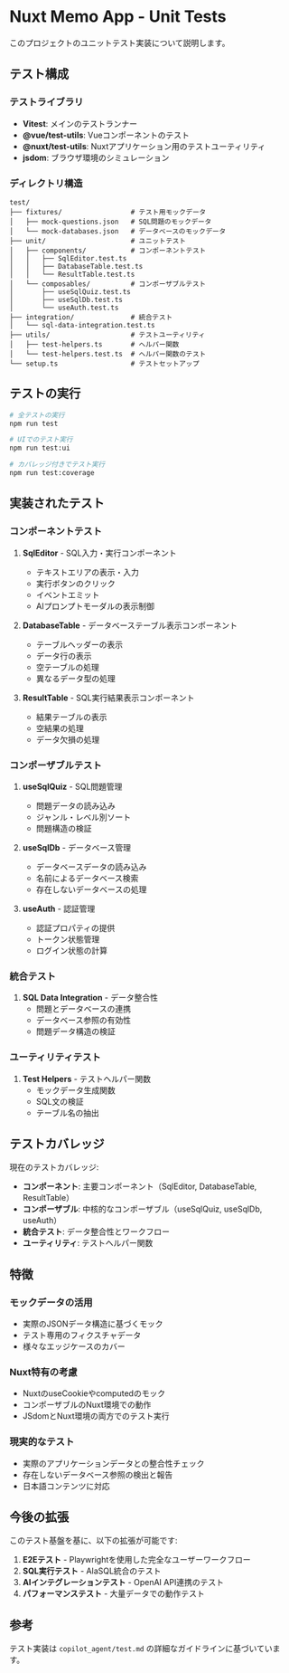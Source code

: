 # Nuxt Memo App - Unit Tests

このプロジェクトのユニットテスト実装について説明します。

## テスト構成

### テストライブラリ
- **Vitest**: メインのテストランナー
- **@vue/test-utils**: Vueコンポーネントのテスト
- **@nuxt/test-utils**: Nuxtアプリケーション用のテストユーティリティ
- **jsdom**: ブラウザ環境のシミュレーション

### ディレクトリ構造

```
test/
├── fixtures/                 # テスト用モックデータ
│   ├── mock-questions.json   # SQL問題のモックデータ
│   └── mock-databases.json   # データベースのモックデータ
├── unit/                     # ユニットテスト
│   ├── components/           # コンポーネントテスト
│   │   ├── SqlEditor.test.ts
│   │   ├── DatabaseTable.test.ts
│   │   └── ResultTable.test.ts
│   └── composables/          # コンポーザブルテスト
│       ├── useSqlQuiz.test.ts
│       ├── useSqlDb.test.ts
│       └── useAuth.test.ts
├── integration/              # 統合テスト
│   └── sql-data-integration.test.ts
├── utils/                    # テストユーティリティ
│   ├── test-helpers.ts       # ヘルパー関数
│   └── test-helpers.test.ts  # ヘルパー関数のテスト
└── setup.ts                  # テストセットアップ
```

## テストの実行

```bash
# 全テストの実行
npm run test

# UIでのテスト実行
npm run test:ui

# カバレッジ付きでテスト実行
npm run test:coverage
```

## 実装されたテスト

### コンポーネントテスト
1. **SqlEditor** - SQL入力・実行コンポーネント
   - テキストエリアの表示・入力
   - 実行ボタンのクリック
   - イベントエミット
   - AIプロンプトモーダルの表示制御

2. **DatabaseTable** - データベーステーブル表示コンポーネント
   - テーブルヘッダーの表示
   - データ行の表示
   - 空テーブルの処理
   - 異なるデータ型の処理

3. **ResultTable** - SQL実行結果表示コンポーネント
   - 結果テーブルの表示
   - 空結果の処理
   - データ欠損の処理

### コンポーザブルテスト
1. **useSqlQuiz** - SQL問題管理
   - 問題データの読み込み
   - ジャンル・レベル別ソート
   - 問題構造の検証

2. **useSqlDb** - データベース管理
   - データベースデータの読み込み
   - 名前によるデータベース検索
   - 存在しないデータベースの処理

3. **useAuth** - 認証管理
   - 認証プロパティの提供
   - トークン状態管理
   - ログイン状態の計算

### 統合テスト
1. **SQL Data Integration** - データ整合性
   - 問題とデータベースの連携
   - データベース参照の有効性
   - 問題データ構造の検証

### ユーティリティテスト
1. **Test Helpers** - テストヘルパー関数
   - モックデータ生成関数
   - SQL文の検証
   - テーブル名の抽出

## テストカバレッジ

現在のテストカバレッジ:
- **コンポーネント**: 主要コンポーネント（SqlEditor, DatabaseTable, ResultTable）
- **コンポーザブル**: 中核的なコンポーザブル（useSqlQuiz, useSqlDb, useAuth）
- **統合テスト**: データ整合性とワークフロー
- **ユーティリティ**: テストヘルパー関数

## 特徴

### モックデータの活用
- 実際のJSONデータ構造に基づくモック
- テスト専用のフィクスチャデータ
- 様々なエッジケースのカバー

### Nuxt特有の考慮
- NuxtのuseCookieやcomputedのモック
- コンポーザブルのNuxt環境での動作
- JSdomとNuxt環境の両方でのテスト実行

### 現実的なテスト
- 実際のアプリケーションデータとの整合性チェック
- 存在しないデータベース参照の検出と報告
- 日本語コンテンツに対応

## 今後の拡張

このテスト基盤を基に、以下の拡張が可能です:

1. **E2Eテスト** - Playwrightを使用した完全なユーザーワークフロー
2. **SQL実行テスト** - AlaSQL統合のテスト
3. **AIインテグレーションテスト** - OpenAI API連携のテスト
4. **パフォーマンステスト** - 大量データでの動作テスト

## 参考

テスト実装は `copilot_agent/test.md` の詳細なガイドラインに基づいています。